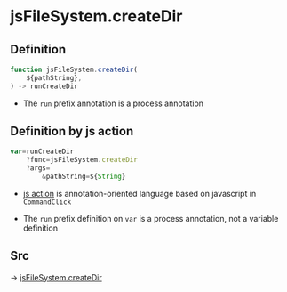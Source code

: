 # jsFileSystem.createDir

## Definition

```js.js
function jsFileSystem.createDir(
	${pathString},
) -> runCreateDir
```

- The `run` prefix annotation is a process annotation
## Definition by js action

```js.js
var=runCreateDir
	?func=jsFileSystem.createDir
	?args=
		&pathString=${String}
```

- [js action](#) is annotation-oriented language based on javascript in `CommandClick`

- The `run` prefix definition on `var` is a process annotation, not a variable definition

## Src

-> [jsFileSystem.createDir](https://github.com/puutaro/CommandClick/blob/master/app/src/main/java/com/puutaro/commandclick/fragment_lib/terminal_fragment/js_interface/file/JsFileSystem.kt#L230)


